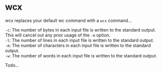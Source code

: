 # wcx

wcx replaces your default wc command with a `wcx` command...

`-c`: The number of bytes in each input file is written to the standard output. This will cancel out any prior usage of the `-m` option.\
`-l`: The number of lines in each input file is written to the standard output.\
`-m`: The number of characters in each input file is written to the standard output.\
`-w`: The number of words in each input file is written to the standard output.

Todo...
